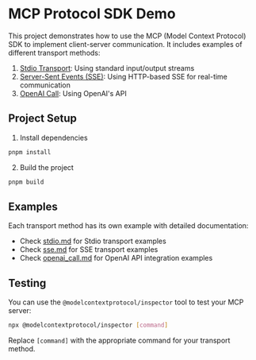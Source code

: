 # MCP Protocol SDK Demo

This project demonstrates how to use the MCP (Model Context Protocol) SDK to implement client-server communication. It includes examples of different transport methods:

1. [Stdio Transport](./stdio.md): Using standard input/output streams
2. [Server-Sent Events (SSE)](./sse.md): Using HTTP-based SSE for real-time communication
3. [OpenAI Call](./openai_call.md): Using OpenAI's API

## Project Setup

1. Install dependencies
```bash
pnpm install
```

2. Build the project
```bash
pnpm build
```

## Examples

Each transport method has its own example with detailed documentation:

- Check [stdio.md](./stdio.md) for Stdio transport examples
- Check [sse.md](./sse.md) for SSE transport examples
- Check [openai_call.md](./openai_call.md) for OpenAI API integration examples

## Testing

You can use the `@modelcontextprotocol/inspector` tool to test your MCP server:

```bash
npx @modelcontextprotocol/inspector [command]
```

Replace `[command]` with the appropriate command for your transport method.